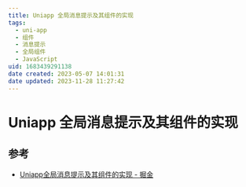 ```yaml
---
title: Uniapp 全局消息提示及其组件的实现
tags: 
  - uni-app
  - 组件
  - 消息提示
  - 全局组件
  - JavaScript
uid: 1683439291138
date created: 2023-05-07 14:01:31
date updated: 2023-11-28 11:27:42
---
```


# Uniapp 全局消息提示及其组件的实现

## 参考

- [Uniapp全局消息提示及其组件的实现 - 掘金](https://juejin.cn/post/7107442847422349326)
